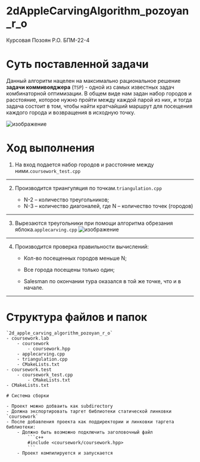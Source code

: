 # 2dAppleCarvingAlgorithm_pozoyan_r_o
Курсовая Позоян Р.О. БПМ-22-4
# Суть поставленной задачи
Данный алгоритм нацелен на максимально рациональное решение **задачи коммивояджера** (`TSP`) - одной из самых известных задач комбинаторной оптимизации.  В общем виде нам
задан набор городов и расстояние, которое нужно пройти между
каждой парой из них, и тогда задача состоит в том, чтобы найти
кратчайший маршрут для посещения каждого города и возвращения в
исходную точку.

![изображение](https://user-images.githubusercontent.com/114441417/234395580-63c766a5-365c-4b8f-b485-754c9fc9a0be.png)

# Ход выполнения
1. На вход подается набор городов и расстояние между ними.`coursework_test.cpp` 

____

2. Производится триангуляция по точкам.`triangulation.cpp`

	* N-2 – количество треугольников;
	* N-3 – количество диагоналей, где N – количество точек (городов)


____

3. Вырезаются треугольники при помощи алгоритма обрезания яблока.`applecarving.cpp`
![изображение](https://user-images.githubusercontent.com/114441417/234394583-3c641136-4d47-4482-bf03-452b2b0e2d31.png)

____

4. Производится проверка правильности вычислений:

	* Кол-во посещенных городов меньше N;

	* Все города посещены только один;

	* Salesman по окончании тура оказался в той же точке, что и в начале.

____

# Структура файлов и папок
```
`2d_apple_carving_algorithm_pozoyan_r_o`
- coursework.lab
	- coursework
		- coursework.hpp
	- applecarving.cpp
	- triangulation.cpp
	- CMakeLists.txt	
- coursework.test
	- coursework_test.cpp
        - CMakeLists.txt
- CMakeLists.txt

# Система сборки

- Проект можно добваить как subdirectory
- Должна экспортировать таргет библиотеки статической линковки `coursework`
- После добавления проекта как поддиректории и линковки таргета библиотеки:
	- Должно быть возможно подключить заголовочный файл
		```c++
		#include <coursework/coursework.hpp>
		```
	- Проект компилируется и запускается

```
